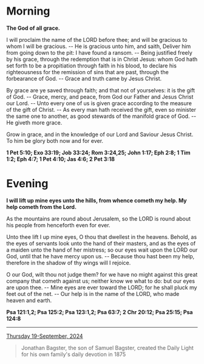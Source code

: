 # Morning

**The God of all grace.**
 
I will proclaim the name of the LORD before thee; and will be gracious to whom I will be gracious. -- He is gracious unto him, and saith, Deliver him from going down to the pit: I have found a ransom. -- Being justified freely by his grace, through the redemption that is in Christ Jesus: whom God hath set forth to be a propitiation through faith in his blood, to declare his righteousness for the remission of sins that are past, through the forbearance of God. -- Grace and truth came by Jesus Christ.
 
By grace are ye saved through faith; and that not of yourselves: it is the gift of God. -- Grace, mercy, and peace, from God our Father and Jesus Christ our Lord. -- Unto every one of us is given grace according to the measure of the gift of Christ. -- As every man hath received the gift, even so minister the same one to another, as good stewards of the manifold grace of God. -- He giveth more grace.
 
Grow in grace, and in the knowledge of our Lord and Saviour Jesus Christ. To him be glory both now and for ever.  

**1 Pet 5:10; Exo 33:19; Job 33:24; Rom 3:24,25; John 1:17; Eph 2:8; 1 Tim 1:2; Eph 4:7; 1 Pet 4:10; Jas 4:6; 2 Pet 3:18**

# Evening

**I will lift up mine eyes unto the hills, from whence cometh my help. My help cometh from the Lord.**
 
As the mountains are round about Jerusalem, so the LORD is round about his people from henceforth even for ever.
 
Unto thee lift I up mine eyes, O thou that dwellest in the heavens. Behold, as the eyes of servants look unto the hand of their masters, and as the eyes of a maiden unto the hand of her mistress; so our eyes wait upon the LORD our God, until that he have mercy upon us. -- Because thou hast been my help, therefore in the shadow of thy wings will I rejoice.
 
O our God, wilt thou not judge them? for we have no might against this great company that cometh against us; neither know we what to do: but our eyes are upon thee. -- Mine eyes are ever toward the LORD; for he shall pluck my feet out of the net. -- Our help is in the name of the LORD, who made heaven and earth.  

**Psa 121:1,2; Psa 125:2; Psa 123:1,2; Psa 63:7; 2 Chr 20:12; Psa 25:15; Psa 124:8**

---

[Thursday 19-September, 2024](https://t.me/s/daily_light)

> Jonathan Bagster, the son of Samuel Bagster, created the Daily Light for his own family's daily devotion in 1875

